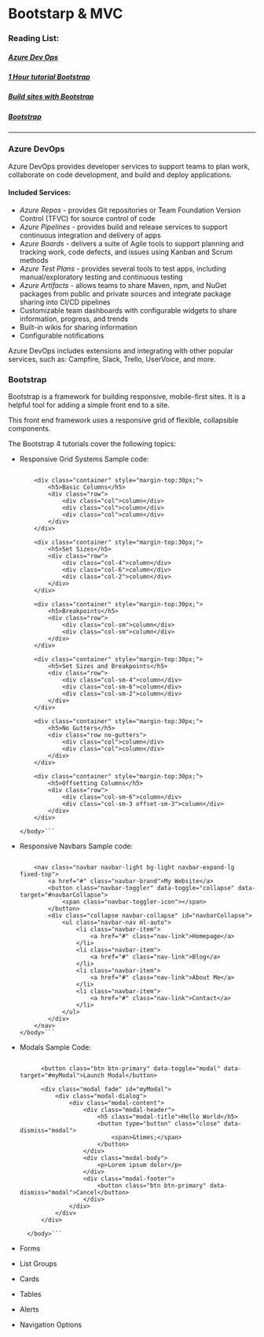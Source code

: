 # Bootstarp & MVC

### Reading List:

##### [Azure Dev Ops](https://docs.microsoft.com/en-us/azure/devops/?view=azure-devops)
##### [1 Hour tutorial Bootstrap](https://scrimba.com/g/gbootstrap4)
##### [Build sites with Bootstrap]()
##### [Bootstrap](https://getbootstrap.com/)

---

### Azure DevOps

Azure DevOps provides developer services to support teams to plan work, collaborate on code development, and build and deploy applications.

#### Included Services:

* *Azure Repos* - provides Git repositories or Team Foundation Version Control (TFVC) for source control of code
* *Azure Pipelines* -  provides build and release services to support continuous integration and delivery of apps
* *Azure Boards* - delivers a suite of Agile tools to support planning and tracking work, code defects, and issues using Kanban and Scrum methods
* *Azure Test Plans* - provides several tools to test apps, including manual/exploratory testing and continuous testing
* *Azure Artifacts* -  allows teams to share Maven, npm, and NuGet packages from public and private sources and integrate package sharing into CI/CD pipelines
* Customizable team dashboards with configurable widgets to share information, progress, and trends
* Built-in wikis for sharing information
* Configurable notifications

Azure DevOps includes extensions and integrating with other popular services, such as: Campfire, Slack, Trello, UserVoice, and more.

### Bootstrap

Bootstrap is a framework for building responsive, mobile-first sites. It is a helpful tool for adding a simple front end to a site. 

This front end framework uses a responsive grid of flexible, collapsible components. 

The Bootstrap 4 tutorials cover the following topics:
* Responsive Grid Systems
	Sample code:
    ```<body>
        
        <div class="container" style="margin-top:30px;">
            <h5>Basic Columns</h5>
            <div class="row">
                <div class="col">column</div>
                <div class="col">column</div>
                <div class="col">column</div>
            </div>
        </div>
        
        <div class="container" style="margin-top:30px;">
            <h5>Set Sizes</h5>
            <div class="row">
                <div class="col-4">column</div>
                <div class="col-6">column</div>
                <div class="col-2">column</div>
            </div>
        </div>
        
        <div class="container" style="margin-top:30px;">
            <h5>Breakpoints</h5>
            <div class="row">
                <div class="col-sm">column</div>
                <div class="col-sm">column</div>
            </div>
        </div>
        
        <div class="container" style="margin-top:30px;">
            <h5>Set Sizes and Breakpoints</h5>
            <div class="row">
                <div class="col-sm-4">column</div>
                <div class="col-sm-6">column</div>
                <div class="col-sm-2">column</div>
            </div>
        </div>
        
        <div class="container" style="margin-top:30px;">
            <h5>No Gutters</h5>
            <div class="row no-gutters">
                <div class="col">column</div>
                <div class="col">column</div>
            </div>
        </div>
        
        <div class="container" style="margin-top:30px;">
            <h5>Offsetting Columns</h5>
            <div class="row">
                <div class="col-sm-6">column</div>
                <div class="col-sm-3 offset-sm-3">column</div>
            </div>
        </div>

    </body>```
    
* Responsive Navbars
    Sample code:
    
    ```<body>
        
        <nav class="navbar navbar-light bg-light navbar-expand-lg fixed-top">
            <a href="#" class="navbar-brand">My Website</a>
            <button class="navbar-toggler" data-toggle="collapse" data-target="#navbarCollapse">
                <span class="navbar-toggler-icon"></span>
            </button>
            <div class="collapse navbar-collapse" id="navbarCollapse">
                <ul class="navbar-nav ml-auto">
                    <li class="navbar-item">
                        <a href="#" class="nav-link">Homepage</a>
                    </li>
                    <li class="navbar-item">
                        <a href="#" class="nav-link">Blog</a>
                    </li>
                    <li class="navbar-item">
                        <a href="#" class="nav-link">About Me</a>
                    </li>
                    <li class="navbar-item">
                        <a href="#" class="nav-link">Contact</a>
                    </li>
                </ul>
            </div>
        </nav>
    </body>```

* Modals
  Sample Code:

  ```<body>
        
        <button class="btn btn-primary" data-toggle="modal" data-target="#myModal">Launch Modal</button>
        
        <div class="modal fade" id="myModal">
            <div class="modal-dialog">
                <div class="modal-content">
                    <div class="modal-header">
                        <h5 class="modal-title">Hello World</h5>
                        <button type="button" class="close" data-dismiss="modal">
                            <span>&times;</span>
                        </button>
                    </div>
                    <div class="modal-body">
                        <p>Lorem ipsum dolor</p>
                    </div>
                    <div class="modal-footer">
                        <button class="btn btn-primary" data-dismiss="modal">Cancel</button>
                    </div>
                </div>
            </div>
        </div>

    </body>```

* Forms 

* List Groups 
* Cards
* Tables
* Alerts
* Navigation Options
